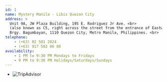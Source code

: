 ```yaml
---
id: 1
name: Mystery Manila - Libis Quezon City
address: > 
  Unit 9A, JW Plaza Building, 195 E. Rodriguez Jr Ave. <br>
  (also known as C5, right across the street from the entrance of Eastwood, Libis) <br>
  Brgy. Bagumbayan, 1110 Quezon City, Metro Manila, Philippines. <br>
telephone:
    - (+63) 02 501 2824
    - (+63) 917 582 08 08
availability:
    - 1 PM to 9:30 PM Mondays to Fridays 
    - 9 PM to 9:30 PM Holidays/Saturdays/Sundays
---
```

<div id="TA_rated856" class="TA_rated">
  <ul id="g0UPGFQalavv" class="TA_links JXJAj9i">
    <li id="P9keBBZo3" class="hblElt">
      <a target="_blank">
        <img src="http://www.tripadvisor.com.ph/img/cdsi/img2/badges/ollie-11424-2.gif" alt="TripAdvisor"/>
      </a>
    </li>
  </ul>
</div>




  